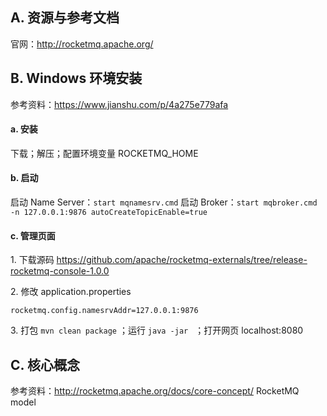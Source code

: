 ## A. 资源与参考文档
官网：<http://rocketmq.apache.org/>
<br/>

## B. Windows 环境安装
参考资料：<https://www.jianshu.com/p/4a275e779afa>

#### a. 安装
下载；解压；配置环境变量 ROCKETMQ_HOME

#### b. 启动
启动 Name Server：`start mqnamesrv.cmd`
启动 Broker：`start mqbroker.cmd -n 127.0.0.1:9876 autoCreateTopicEnable=true`

#### c. 管理页面
1\. 下载源码 <https://github.com/apache/rocketmq-externals/tree/release-rocketmq-console-1.0.0>

2\. 修改 application.properties
```
rocketmq.config.namesrvAddr=127.0.0.1:9876
```
3\. 打包 `mvn clean package` ；运行 `java -jar ` ；打开网页 localhost:8080

## C. 核心概念
参考资料：<http://rocketmq.apache.org/docs/core-concept/>
RocketMQ model









